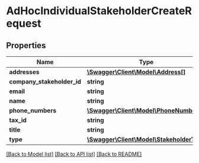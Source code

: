 # AdHocIndividualStakeholderCreateRequest

## Properties
Name | Type | Description | Notes
------------ | ------------- | ------------- | -------------
**addresses** | [**\Swagger\Client\Model\Address[]**](Address.md) |  | [optional] 
**company_stakeholder_id** | **string** |  | [optional] 
**email** | **string** |  | [optional] 
**name** | **string** |  | 
**phone_numbers** | [**\Swagger\Client\Model\PhoneNumber[]**](PhoneNumber.md) |  | [optional] 
**tax_id** | **string** |  | [optional] 
**title** | **string** |  | [optional] 
**type** | [**\Swagger\Client\Model\StakeholderType**](StakeholderType.md) |  | 

[[Back to Model list]](../../README.md#documentation-for-models) [[Back to API list]](../../README.md#documentation-for-api-endpoints) [[Back to README]](../../README.md)

